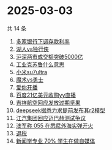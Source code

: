 # 2025-03-03

共 14 条

<!-- BEGIN ZHIHUSEARCH -->
<!-- 最后更新时间 Mon Mar 03 2025 13:16:01 GMT+0800 (China Standard Time) -->
1. [多家银行下调存款利率](https://www.zhihu.com/search?q=多家银行下调存款利率)
1. [湖人vs独行侠](https://www.zhihu.com/search?q=湖人vs独行侠)
1. [沪深两市成交额突破5000亿](https://www.zhihu.com/search?q=沪深两市成交额突破5000亿)
1. [工业克苏鲁什么意思](https://www.zhihu.com/search?q=工业克苏鲁什么意思)
1. [小米su7ultra](https://www.zhihu.com/search?q=小米su7ultra)
1. [魔术vs勇士](https://www.zhihu.com/search?q=魔术vs勇士)
1. [爱你开播](https://www.zhihu.com/search?q=爱你开播)
1. [百度21亿美元收购yy直播](https://www.zhihu.com/search?q=百度21亿美元收购yy直播)
1. [吉祥航空回应发放过期坚果](https://www.zhihu.com/search?q=吉祥航空回应发放过期坚果)
1. [deepseek据悉力求提前发布其r2模型](https://www.zhihu.com/search?q=deepseek据悉力求提前发布其r2模型)
1. [江汽集团回应迈巴赫测试争议](https://www.zhihu.com/search?q=江汽集团回应迈巴赫测试争议)
1. [澳军称 055 在悉尼外海实弹开火](https://www.zhihu.com/search?q=澳军称%20055%20在悉尼外海实弹开火)
1. [退税](https://www.zhihu.com/search?q=退税)
1. [新闻学专业 70% 学生在做自媒体](https://www.zhihu.com/search?q=新闻学专业%2070%%20学生在做自媒体)
<!-- END ZHIHUSEARCH -->
